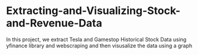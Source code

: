 # Extracting-and-Visualizing-Stock-and-Revenue-Data

In this project, we extract Tesla and Gamestop Historical Stock Data using yfinance library and webscraping and then visusalize the data using a graph
